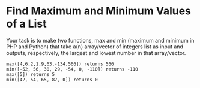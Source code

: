 # Find Maximum and Minimum Values of a List

Your task is to make two functions, max and min (maximum and minimum in PHP and Python) that take a(n) array/vector of integers list as input and outputs, respectively, the largest and lowest number in that array/vector.

    max([4,6,2,1,9,63,-134,566]) returns 566
    min([-52, 56, 30, 29, -54, 0, -110]) returns -110
    max([5]) returns 5
    min([42, 54, 65, 87, 0]) returns 0
